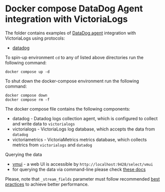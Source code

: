 # Docker compose DataDog Agent integration with VictoriaLogs

The folder contains examples of [DataDog agent](https://docs.datadoghq.com/agent) integration with VictoriaLogs using protocols:

* [datadog](./datadog)

To spin-up environment `cd` to any of listed above directories run the following command:
```
docker compose up -d 
```

To shut down the docker-compose environment run the following command:
```
docker compose down
docker compose rm -f
```

The docker compose file contains the following components:

* datadog - Datadog logs collection agent, which is configured to collect and write data to `victorialogs`
* victorialogs - VictoriaLogs log database, which accepts the data from `datadog`
* victoriametrics - VictoriaMetrics metrics database, which collects metrics from `victorialogs` and `datadog`

Querying the data

* [vmui](https://docs.victoriametrics.com/victorialogs/querying/#vmui) - a web UI is accessible by `http://localhost:9428/select/vmui`
* for querying the data via command-line please check [these docs](https://docs.victoriametrics.com/victorialogs/querying/#command-line)

Please, note that `_stream_fields` parameter must follow recommended [best practices](https://docs.victoriametrics.com/victorialogs/keyconcepts/#stream-fields) to achieve better performance.
